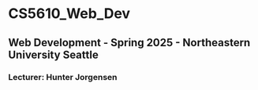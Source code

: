 # CS5610_Web_Dev

## Web Development - Spring 2025 - Northeastern University Seattle

### Lecturer: Hunter Jorgensen
